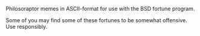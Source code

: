 Philosoraptor memes in ASCII-format for use with the BSD fortune program.

Some of you may find some of these fortunes to be somewhat offensive.
Use responsibly.
